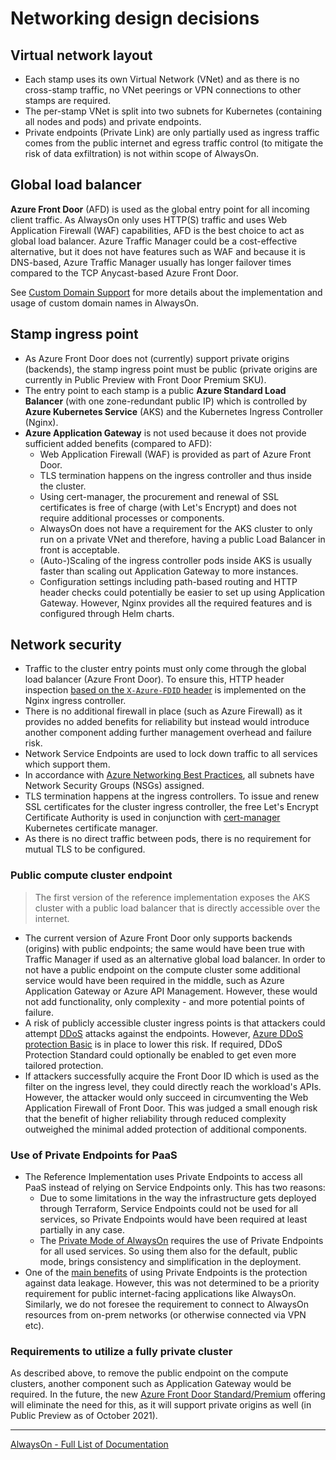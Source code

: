 # Networking design decisions

## Virtual network layout

- Each stamp uses its own Virtual Network (VNet) and as there is no cross-stamp traffic, no VNet peerings or VPN connections to other stamps are required.
- The per-stamp VNet is split into two subnets for Kubernetes (containing all nodes and pods) and private endpoints.
- Private endpoints (Private Link) are only partially used as ingress traffic comes from the public internet and egress traffic control (to mitigate the risk of data exfiltration) is not within scope of AlwaysOn.

## Global load balancer

**Azure Front Door** (AFD) is used as the global entry point for all incoming client traffic. As AlwaysOn only uses HTTP(S) traffic and uses Web Application Firewall (WAF) capabilities, AFD is the best choice to act as global load balancer. Azure Traffic Manager could be a cost-effective alternative, but it does not have features such as WAF and because it is DNS-based, Azure Traffic Manager usually has longer failover times compared to the TCP Anycast-based Azure Front Door.

See [Custom Domain Support](./Networking-Custom-Domains.md) for more details about the implementation and usage of custom domain names in AlwaysOn.

## Stamp ingress point

- As Azure Front Door does not (currently) support private origins (backends), the stamp ingress point must be public (private origins are currently in Public Preview with Front Door Premium SKU).
- The entry point to each stamp is a public **Azure Standard Load Balancer** (with one zone-redundant public IP) which is controlled by **Azure Kubernetes Service** (AKS) and the Kubernetes Ingress Controller (Nginx).
- **Azure Application Gateway** is not used because it does not provide sufficient added benefits (compared to AFD):
  - Web Application Firewall (WAF) is provided as part of Azure Front Door.
  - TLS termination happens on the ingress controller and thus inside the cluster.
  - Using cert-manager, the procurement and renewal of SSL certificates is free of charge (with Let's Encrypt) and does not require additional processes or components.
  - AlwaysOn does not have a requirement for the AKS cluster to only run on a private VNet and therefore, having a public Load Balancer in front is acceptable.
  - (Auto-)Scaling of the ingress controller pods inside AKS is usually faster than scaling out Application Gateway to more instances.
  - Configuration settings including path-based routing and HTTP header checks could potentially be easier to set up using Application Gateway. However, Nginx provides all the required features and is configured through Helm charts.

## Network security

- Traffic to the cluster entry points must only come through the global load balancer (Azure Front Door). To ensure this, HTTP header inspection [based on the `X-Azure-FDID` header](https://docs.microsoft.com/azure/frontdoor/front-door-faq#how-do-i-lock-down-the-access-to-my-backend-to-only-azure-front-door-) is implemented on the Nginx ingress controller.
- There is no additional firewall in place (such as Azure Firewall) as it provides no added benefits for reliability but instead would introduce another component adding further management overhead and failure risk.
- Network Service Endpoints are used to lock down traffic to all services which support them.
- In accordance with [Azure Networking Best Practices](https://docs.microsoft.com/azure/security/fundamentals/network-best-practices), all subnets have Network Security Groups (NSGs) assigned.
- TLS termination happens at the ingress controllers. To issue and renew SSL certificates for the cluster ingress controller, the free Let's Encrypt Certificate Authority is used in conjunction with [cert-manager](https://cert-manager.io/docs/) Kubernetes certificate manager.
- As there is no direct traffic between pods, there is no requirement for mutual TLS to be configured.

### Public compute cluster endpoint

> The first version of the reference implementation exposes the AKS cluster with a public load balancer that is directly accessible over the internet.

- The current version of Azure Front Door only supports backends (origins) with public endpoints; the same would have been true with Traffic Manager if used as an alternative global load balancer. In order to not have a public endpoint on the compute cluster some additional service would have been required in the middle, such as Azure Application Gateway or Azure API Management. However, these would not add functionality, only complexity - and more potential points of failure.
- A risk of publicly accessible cluster ingress points is that attackers could attempt [DDoS](https://en.wikipedia.org/wiki/Denial-of-service_attack) attacks against the endpoints. However, [Azure DDoS protection Basic](https://docs.microsoft.com/azure/ddos-protection/ddos-protection-overview) is in place to lower this risk. If required, DDoS Protection Standard could optionally be enabled to get even more tailored protection.
- If attackers successfully acquire the Front Door ID which is used as the filter on the ingress level, they could directly reach the workload's APIs. However, the attacker would only succeed in circumventing the Web Application Firewall of Front Door. This was judged a small enough risk that the benefit of higher reliability through reduced complexity outweighed the minimal added protection of additional components.

### Use of Private Endpoints for PaaS

- The Reference Implementation uses Private Endpoints to access all PaaS instead of relying on Service Endpoints only. This has two reasons:
  - Due to some limitations in the way the infrastructure gets deployed through Terraform, Service Endpoints could not be used for all services, so Private Endpoints would have been required at least partially in any case.
  - The [Private Mode of AlwaysOn](Getting-Started-Private-Mode.md) requires the use of Private Endpoints for all used services. So using them also for the default, public mode, brings consistency and simplification in the deployment.
- One of the [main benefits](https://docs.microsoft.com/azure/private-link/private-link-overview#key-benefits) of using Private Endpoints is the protection against data leakage. However, this was not determined to be a priority requirement for public internet-facing applications like AlwaysOn. Similarly, we do not foresee the requirement to connect to AlwaysOn resources from on-prem networks (or otherwise connected via VPN etc).

### Requirements to utilize a fully private cluster

As described above, to remove the public endpoint on the compute clusters, another component such as Application Gateway would be required. In the future, the new [Azure Front Door Standard/Premium](https://docs.microsoft.com/azure/frontdoor/standard-premium/overview) offering will eliminate the need for this, as it will support private origins as well (in Public Preview as of October 2021).

---
[AlwaysOn - Full List of Documentation](/docs/README.md)
